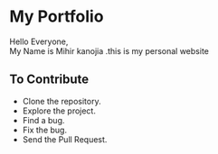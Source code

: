# My Portfolio

Hello Everyone, <br/>
My Name is Mihir kanojia .this is my personal website

## To Contribute

- Clone the repository.
- Explore the project.
- Find a bug.
- Fix the bug.
- Send the Pull Request.
